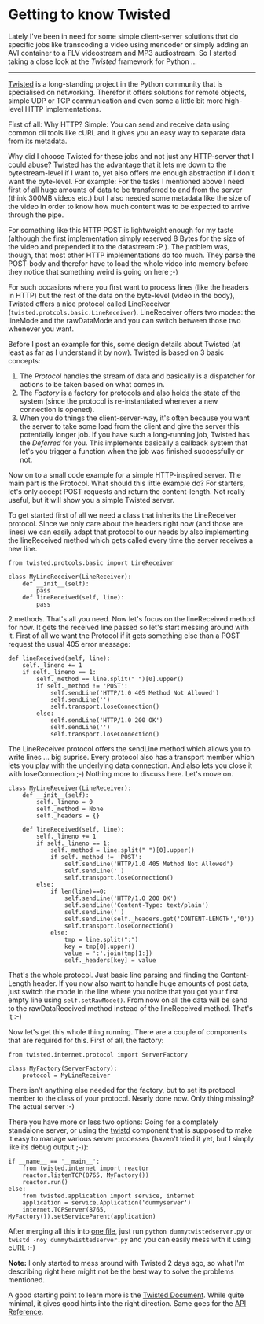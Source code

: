 # Getting to know Twisted

Lately I've been in need for some simple client-server solutions that do specific jobs like transcoding a video using mencoder or simply adding an AVI container to a FLV videostream and MP3 audiostream. So I started taking a close look at the *Twisted* framework for Python ...

-------------------------------

[Twisted](http://twistedmatrix.com/trac/) is a long-standing project in the Python community that is specialised on networking. Therefor it offers solutions for remote objects, simple UDP or TCP communication and even some a little bit more high-level HTTP implementations. 

First of all: Why HTTP? Simple: You can send and receive data using common cli tools like cURL and it gives you an easy way to separate data from its metadata. 

Why did I choose Twisted for these jobs and not just any HTTP-server that I could abuse? Twisted has the advantage that it lets me down to the bytestream-level if I want to, yet also offers me enough abstraction if I don't want the byte-level. For example: For the tasks I mentioned above I need first of all huge amounts of data to be transferred to and from the server (think 300MB videos etc.) but I also needed some metadata like the size of the video in order to know how much content was to be expected to arrive through the pipe. 

For something like this HTTP POST is lightweight enough for my taste (although the first implementation simply reserved 8 Bytes for the size of the video and prepended it to the datastream :P ). The problem was, though, that most other HTTP implementations do too much. They parse the POST-body and therefor have to load the whole video into memory before they notice that something weird is going on here ;-) 

For such occasions where you first want to process lines (like the headers in HTTP) but the rest of the data on the byte-level (video in the body), Twisted offers a nice protocol called LineReceiver (`twisted.protcols.basic.LineReceiver`). LineReceiver offers two modes: the lineMode and the rawDataMode and you can switch between those two whenever you want.

Before I post an example for this, some design details about Twisted (at least as far as I understand it by now). Twisted is based on 3 basic concepts:

1. The *Protocol* handles the stream of data and basically is a dispatcher for actions to be taken based on what comes in.
2. The *Factory* is a factory for protocols and also holds the state of the system (since the protocol is re-instantiated whenever a new connection is opened).
3. When you do things the client-server-way, it's often because you want the server to take some load from the client and give the server this potentially longer job. If you have such a long-running job, Twisted has the *Deferred* for you. This implements basically a callback system that let's you trigger a function when the job was finished successfully or not.

Now on to a small code example for a simple HTTP-inspired server. The main part is the Protocol. What should this little example do? For starters, let's only accept POST requests and return the content-length. Not really useful, but it will show you a simple Twisted server.

To get started first of all we need a class that inherits the LineReceiver
protocol. Since we only care about the headers right now (and those are lines) we can easily adapt that protocol to our needs by also implementing the lineReceived method which gets called every time the server receives a new line.

    
    from twisted.protcols.basic import LineReceiver
    
    class MyLineReceiver(LineReceiver):
        def __init__(self):
            pass
        def lineReceived(self, line):
            pass            
            
2 methods. That's all you need. Now let's focus on the lineReceived method for now. It gets the received line passed so let's start messing around with it. First of all we want the Protocol if it gets something else than a POST request the usual 405 error message:

    
    def lineReceived(self, line):
        self._lineno += 1
        if self._lineno == 1:
            self._method == line.split(" ")[0].upper()
            if self._method != 'POST':
                self.sendLine('HTTP/1.0 405 Method Not Allowed')
                self.sendLine('')
                self.transport.loseConnection()
            else:
                self.sendLine('HTTP/1.0 200 OK')
                self.sendLine('')
                self.transport.loseConnection()
        
The LineReceiver protocol offers the sendLine method which allows you to write lines ... big suprise. Every protocol also has a transport member which lets you play with the underlying data connection. And also lets you close it with loseConnection ;-) Nothing more to discuss here. Let's move on.

    
    class MyLineReceiver(LineReceiver):
        def __init__(self):
            self._lineno = 0
            self._method = None
            self._headers = {}

        def lineReceived(self, line):
            self._lineno += 1
            if self._lineno == 1:
                self._method = line.split(" ")[0].upper()
                if self._method != 'POST':
                    self.sendLine('HTTP/1.0 405 Method Not Allowed')
                    self.sendLine('')
                    self.transport.loseConnection()
            else:
                if len(line)==0:
                    self.sendLine('HTTP/1.0 200 OK')
                    self.sendLine('Content-Type: text/plain')
                    self.sendLine('')
                    self.sendLine(self._headers.get('CONTENT-LENGTH','0'))
                    self.transport.loseConnection()
                else:
                    tmp = line.split(":")
                    key = tmp[0].upper()
                    value = ':'.join(tmp[1:])
                    self._headers[key] = value
    

That's the whole protocol. Just basic line parsing and finding the Content-Length header. If you now also want to handle huge amounts of post data, just switch the mode in the line where you notice that you got your first empty line using `self.setRawMode()`. From now on all the data will be send to the rawDataReceived method instead of the lineReceived method. That's it :-)

Now let's get this whole thing running. There are a couple of components that are required for this. First of all, the factory:

    
    from twisted.internet.protocol import ServerFactory
    
    class MyFactory(ServerFactory):
        protocol = MyLineReceiver
        
    
There isn't anything else needed for the factory, but to set its protocol member to the class of your protocol. Nearly done now. Only thing missing? The actual server :-)

There you have more or less two options: Going for a completely standalone server, or using the [twistd](http://twistedmatrix.com/projects/core/documentation/howto/basics.html#auto1) component that is supposed to make it easy to manage various server processes (haven't tried it yet, but I simply like its debug output ;-)):


    if __name__ == '__main__':
        from twisted.internet import reactor
        reactor.listenTCP(8765, MyFactory())
        reactor.run()
    else:
        from twisted.application import service, internet
        application = service.Application('dummyserver')
        internet.TCPServer(8765, MyFactory()).setServiceParent(application)
        

After merging all  this into [one file]({uploads}/dummytwistedserver.py.txt), just run `python dummytwistedserver.py` or `twistd -noy dummytwisttedserver.py` and you can easily mess with it using cURL :-)

**Note:** I only started to mess around with Twisted 2 days ago, so what I'm
describing right here might not be the best way to solve the problems
mentioned.

A good starting point to learn more is the [Twisted Document](http://twistedmatrix.com/projects/core/documentation/howto/index.html). While quite minimal, it gives good hints into the right direction. Same goes for the [API Reference](http://twistedmatrix.com/documents/current/api/).